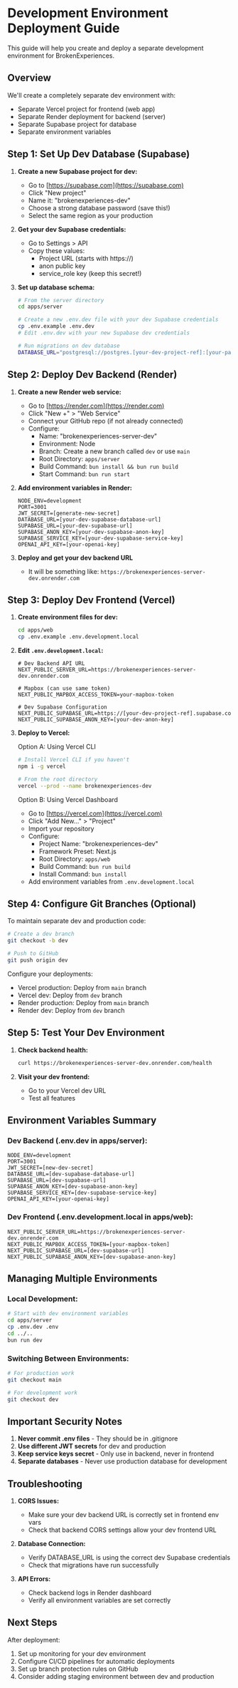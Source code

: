 # Development Environment Deployment Guide

This guide will help you create and deploy a separate development environment for BrokenExperiences.

## Overview

We'll create a completely separate dev environment with:
- Separate Vercel project for frontend (web app)
- Separate Render deployment for backend (server)
- Separate Supabase project for database
- Separate environment variables

## Step 1: Set Up Dev Database (Supabase)

1. **Create a new Supabase project for dev:**
   - Go to [https://supabase.com](https://supabase.com)
   - Click "New project"
   - Name it: "brokenexperiences-dev"
   - Choose a strong database password (save this!)
   - Select the same region as your production

2. **Get your dev Supabase credentials:**
   - Go to Settings > API
   - Copy these values:
     - Project URL (starts with https://)
     - anon public key
     - service_role key (keep this secret!)

3. **Set up database schema:**
   ```bash
   # From the server directory
   cd apps/server
   
   # Create a new .env.dev file with your dev Supabase credentials
   cp .env.example .env.dev
   # Edit .env.dev with your new Supabase dev credentials
   
   # Run migrations on dev database
   DATABASE_URL="postgresql://postgres.[your-dev-project-ref]:[your-password]@aws-0-us-west-1.pooler.supabase.com:6543/postgres?pgbouncer=true" bun run db:migrate
   ```

## Step 2: Deploy Dev Backend (Render)

1. **Create a new Render web service:**
   - Go to [https://render.com](https://render.com)
   - Click "New +" > "Web Service"
   - Connect your GitHub repo (if not already connected)
   - Configure:
     - Name: "brokenexperiences-server-dev"
     - Environment: Node
     - Branch: Create a new branch called `dev` or use `main`
     - Root Directory: `apps/server`
     - Build Command: `bun install && bun run build`
     - Start Command: `bun run start`

2. **Add environment variables in Render:**
   ```
   NODE_ENV=development
   PORT=3001
   JWT_SECRET=[generate-new-secret]
   DATABASE_URL=[your-dev-supabase-database-url]
   SUPABASE_URL=[your-dev-supabase-url]
   SUPABASE_ANON_KEY=[your-dev-supabase-anon-key]
   SUPABASE_SERVICE_KEY=[your-dev-supabase-service-key]
   OPENAI_API_KEY=[your-openai-key]
   ```

3. **Deploy and get your dev backend URL**
   - It will be something like: `https://brokenexperiences-server-dev.onrender.com`

## Step 3: Deploy Dev Frontend (Vercel)

1. **Create environment files for dev:**
   ```bash
   cd apps/web
   cp .env.example .env.development.local
   ```

2. **Edit `.env.development.local`:**
   ```env
   # Dev Backend API URL
   NEXT_PUBLIC_SERVER_URL=https://brokenexperiences-server-dev.onrender.com
   
   # Mapbox (can use same token)
   NEXT_PUBLIC_MAPBOX_ACCESS_TOKEN=your-mapbox-token
   
   # Dev Supabase Configuration
   NEXT_PUBLIC_SUPABASE_URL=https://[your-dev-project-ref].supabase.co
   NEXT_PUBLIC_SUPABASE_ANON_KEY=[your-dev-anon-key]
   ```

3. **Deploy to Vercel:**
   
   Option A: Using Vercel CLI
   ```bash
   # Install Vercel CLI if you haven't
   npm i -g vercel
   
   # From the root directory
   vercel --prod --name brokenexperiences-dev
   ```
   
   Option B: Using Vercel Dashboard
   - Go to [https://vercel.com](https://vercel.com)
   - Click "Add New..." > "Project"
   - Import your repository
   - Configure:
     - Project Name: "brokenexperiences-dev"
     - Framework Preset: Next.js
     - Root Directory: `apps/web`
     - Build Command: `bun run build`
     - Install Command: `bun install`
   - Add environment variables from `.env.development.local`

## Step 4: Configure Git Branches (Optional)

To maintain separate dev and production code:

```bash
# Create a dev branch
git checkout -b dev

# Push to GitHub
git push origin dev
```

Configure your deployments:
- Vercel production: Deploy from `main` branch
- Vercel dev: Deploy from `dev` branch
- Render production: Deploy from `main` branch
- Render dev: Deploy from `dev` branch

## Step 5: Test Your Dev Environment

1. **Check backend health:**
   ```bash
   curl https://brokenexperiences-server-dev.onrender.com/health
   ```

2. **Visit your dev frontend:**
   - Go to your Vercel dev URL
   - Test all features

## Environment Variables Summary

### Dev Backend (.env.dev in apps/server):
```env
NODE_ENV=development
PORT=3001
JWT_SECRET=[new-dev-secret]
DATABASE_URL=[dev-supabase-database-url]
SUPABASE_URL=[dev-supabase-url]
SUPABASE_ANON_KEY=[dev-supabase-anon-key]
SUPABASE_SERVICE_KEY=[dev-supabase-service-key]
OPENAI_API_KEY=[your-openai-key]
```

### Dev Frontend (.env.development.local in apps/web):
```env
NEXT_PUBLIC_SERVER_URL=https://brokenexperiences-server-dev.onrender.com
NEXT_PUBLIC_MAPBOX_ACCESS_TOKEN=[your-mapbox-token]
NEXT_PUBLIC_SUPABASE_URL=[dev-supabase-url]
NEXT_PUBLIC_SUPABASE_ANON_KEY=[dev-supabase-anon-key]
```

## Managing Multiple Environments

### Local Development:
```bash
# Start with dev environment variables
cd apps/server
cp .env.dev .env
cd ../..
bun run dev
```

### Switching Between Environments:
```bash
# For production work
git checkout main

# For development work
git checkout dev
```

## Important Security Notes

1. **Never commit .env files** - They should be in .gitignore
2. **Use different JWT secrets** for dev and production
3. **Keep service keys secret** - Only use in backend, never in frontend
4. **Separate databases** - Never use production database for development

## Troubleshooting

1. **CORS Issues:**
   - Make sure your dev backend URL is correctly set in frontend env vars
   - Check that backend CORS settings allow your dev frontend URL

2. **Database Connection:**
   - Verify DATABASE_URL is using the correct dev Supabase credentials
   - Check that migrations have run successfully

3. **API Errors:**
   - Check backend logs in Render dashboard
   - Verify all environment variables are set correctly

## Next Steps

After deployment:
1. Set up monitoring for your dev environment
2. Configure CI/CD pipelines for automatic deployments
3. Set up branch protection rules on GitHub
4. Consider adding staging environment between dev and production